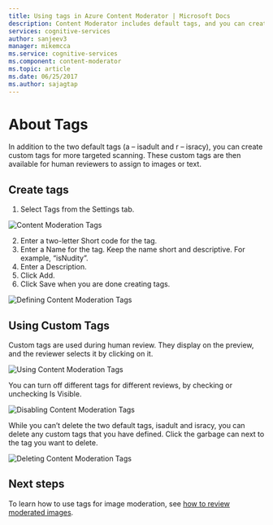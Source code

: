 ```yaml
---
title: Using tags in Azure Content Moderator | Microsoft Docs
description: Content Moderator includes default tags, and you can create custom tags for moderating content specific to your business.
services: cognitive-services
author: sanjeev3
manager: mikemcca
ms.service: cognitive-services
ms.component: content-moderator
ms.topic: article
ms.date: 06/25/2017
ms.author: sajagtap
---
```


# About Tags #

In addition to the two default tags (a – isadult and r – isracy), you can create custom tags for more targeted scanning. These custom tags are then available for human reviewers to assign to images or text.

## Create tags ##

1.	Select Tags from the Settings tab.

  ![Content Moderation Tags](images/tags-1.png)

2.	Enter a two-letter Short code for the tag.
3.	Enter a Name for the tag. Keep the name short and descriptive. For example, “isNudity”.
4.	Enter a Description.
5.	Click Add.
6.	Click Save when you are done creating tags.

![Defining Content Moderation Tags](images/tags-2-define.png)

## Using Custom Tags ##

Custom tags are used during human review. They display on the preview, and the reviewer selects it by clicking on it.

![Using Content Moderation Tags](images/tags-3-use.png)

You can turn off different tags for different reviews, by checking or unchecking Is Visible.
 
![Disabling Content Moderation Tags](images/tags-4-disable.png)

While you can’t delete the two default tags, isadult and isracy, you can delete any custom tags that you have defined. Click the garbage can next to the tag you want to delete.

![Deleting Content Moderation Tags](images/tags-5-delete.png)

## Next steps ##

To learn how to use tags for image moderation, see [how to review moderated images](Review-Moderated-Images.md).
